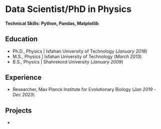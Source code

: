 # Data Scientist/PhD in Physics

#### Technical Skills: Python, Pandas, Matplotlib

## Education
- Ph.D., Physics | Isfahan University of Technology (_January 2018_)								       		
- M.S., Physics	| Isfahan University of Technology  (_March 2013_)	 			        		
- B.S., Physics | Shahrekord University  (_January 2009_)

## Experience
- Researcher, Max Planck Institute for Evolutionary Biology (_Jan 2019_ - _Dec 2023_)

## Projects
- 
